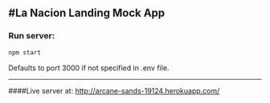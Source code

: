 #La Nacion Landing Mock App
---
### Run server:
```bash
npm start
```
Defaults to port 3000 if not specified in .env file.

---
####Live server at: http://arcane-sands-19124.herokuapp.com/



